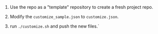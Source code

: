 1. Use the repo as a "template" repository to create a fresh project repo.

2. Modify the `customize_sample.json` to `customize.json`.

3. run `./customize.sh` and push the new files.`

